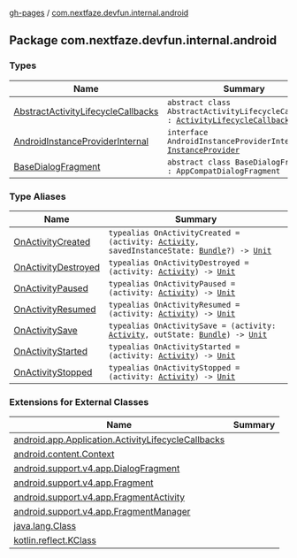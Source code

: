 [gh-pages](../index.md) / [com.nextfaze.devfun.internal.android](./index.md)

## Package com.nextfaze.devfun.internal.android

### Types

| Name | Summary |
|---|---|
| [AbstractActivityLifecycleCallbacks](-abstract-activity-lifecycle-callbacks/index.md) | `abstract class AbstractActivityLifecycleCallbacks : `[`ActivityLifecycleCallbacks`](https://developer.android.com/reference/android/app/Application/ActivityLifecycleCallbacks.html) |
| [AndroidInstanceProviderInternal](-android-instance-provider-internal/index.md) | `interface AndroidInstanceProviderInternal : `[`InstanceProvider`](../com.nextfaze.devfun.inject/-instance-provider/index.md) |
| [BaseDialogFragment](-base-dialog-fragment/index.md) | `abstract class BaseDialogFragment : AppCompatDialogFragment` |

### Type Aliases

| Name | Summary |
|---|---|
| [OnActivityCreated](-on-activity-created.md) | `typealias OnActivityCreated = (activity: `[`Activity`](https://developer.android.com/reference/android/app/Activity.html)`, savedInstanceState: `[`Bundle`](https://developer.android.com/reference/android/os/Bundle.html)`?) -> `[`Unit`](https://kotlinlang.org/api/latest/jvm/stdlib/kotlin/-unit/index.html) |
| [OnActivityDestroyed](-on-activity-destroyed.md) | `typealias OnActivityDestroyed = (activity: `[`Activity`](https://developer.android.com/reference/android/app/Activity.html)`) -> `[`Unit`](https://kotlinlang.org/api/latest/jvm/stdlib/kotlin/-unit/index.html) |
| [OnActivityPaused](-on-activity-paused.md) | `typealias OnActivityPaused = (activity: `[`Activity`](https://developer.android.com/reference/android/app/Activity.html)`) -> `[`Unit`](https://kotlinlang.org/api/latest/jvm/stdlib/kotlin/-unit/index.html) |
| [OnActivityResumed](-on-activity-resumed.md) | `typealias OnActivityResumed = (activity: `[`Activity`](https://developer.android.com/reference/android/app/Activity.html)`) -> `[`Unit`](https://kotlinlang.org/api/latest/jvm/stdlib/kotlin/-unit/index.html) |
| [OnActivitySave](-on-activity-save.md) | `typealias OnActivitySave = (activity: `[`Activity`](https://developer.android.com/reference/android/app/Activity.html)`, outState: `[`Bundle`](https://developer.android.com/reference/android/os/Bundle.html)`) -> `[`Unit`](https://kotlinlang.org/api/latest/jvm/stdlib/kotlin/-unit/index.html) |
| [OnActivityStarted](-on-activity-started.md) | `typealias OnActivityStarted = (activity: `[`Activity`](https://developer.android.com/reference/android/app/Activity.html)`) -> `[`Unit`](https://kotlinlang.org/api/latest/jvm/stdlib/kotlin/-unit/index.html) |
| [OnActivityStopped](-on-activity-stopped.md) | `typealias OnActivityStopped = (activity: `[`Activity`](https://developer.android.com/reference/android/app/Activity.html)`) -> `[`Unit`](https://kotlinlang.org/api/latest/jvm/stdlib/kotlin/-unit/index.html) |

### Extensions for External Classes

| Name | Summary |
|---|---|
| [android.app.Application.ActivityLifecycleCallbacks](android.app.-application.-activity-lifecycle-callbacks/index.md) |  |
| [android.content.Context](android.content.-context/index.md) |  |
| [android.support.v4.app.DialogFragment](android.support.v4.app.-dialog-fragment/index.md) |  |
| [android.support.v4.app.Fragment](android.support.v4.app.-fragment/index.md) |  |
| [android.support.v4.app.FragmentActivity](android.support.v4.app.-fragment-activity/index.md) |  |
| [android.support.v4.app.FragmentManager](android.support.v4.app.-fragment-manager/index.md) |  |
| [java.lang.Class](java.lang.-class/index.md) |  |
| [kotlin.reflect.KClass](kotlin.reflect.-k-class/index.md) |  |
